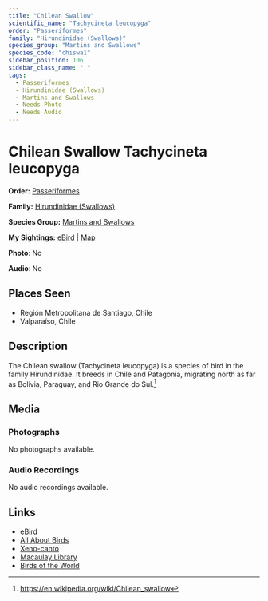 ```yaml
---
title: "Chilean Swallow"
scientific_name: "Tachycineta leucopyga"
order: "Passeriformes"
family: "Hirundinidae (Swallows)"
species_group: "Martins and Swallows"
species_code: "chiswa1"
sidebar_position: 106
sidebar_class_name: " "
tags: 
  - Passeriformes
  - Hirundinidae (Swallows)
  - Martins and Swallows
  - Needs Photo
  - Needs Audio
---
```


# Chilean Swallow <span className='sci_name'>Tachycineta leucopyga</span>

**Order:** [Passeriformes](/tags/passeriformes)

**Family:** [Hirundinidae (Swallows)](/tags/hirundinidae-swallows)

**Species Group:** [Martins and Swallows](/tags/martins-and-swallows)

**My Sightings:** [eBird](https://ebird.org/lifelist?r=world&time=life&spp=chiswa1) | [Map](/map?species_code=chiswa1)

**Photo**: No 

**Audio**: No

## Places Seen

* Región Metropolitana de Santiago, Chile
* Valparaíso, Chile

## Description
The Chilean swallow (Tachycineta leucopyga) is a species of bird in the family Hirundinidae. It breeds in Chile and Patagonia, migrating north as far as Bolivia, Paraguay, and Rio Grande do Sul.[^1]

[^1]: https://en.wikipedia.org/wiki/Chilean_swallow

## Media
### Photographs
No photographs available.

### Audio Recordings
No audio recordings available.

## Links
* [eBird](https://ebird.org/species/chiswa1) 
* [All About Birds](https://www.allaboutbirds.org/guide/chiswa1) 
* [Xeno-canto](https://www.xeno-canto.org/species/tachycineta-leucopyga) 
* [Macaulay Library](https://search.macaulaylibrary.org/catalog?taxonCode=chiswa1&sort=rating_rank_desc)
* [Birds of the World](https://birdsoftheworld.org/bow/species/chiswa1)
